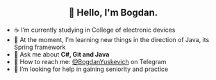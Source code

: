 <h2 align="center">👋 Hello, I'm Bogdan.</h2>

- ☕ I’m currently studying in College of electronic devices 
- 🌱 At the moment, I’m learning new things in the direction of Java, its Spring framework
- 📖 Ask me about **C#, Git and Java**
- 💬 How to reach me: [@BogdanYuskevich]([https://twitter.com/athulcajay](https://t.me/bogdan_yus)) on Telegram
- 🤔 I’m looking for help in gaining seniority and practice
